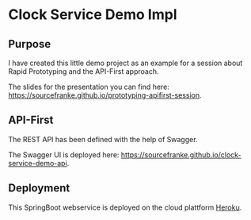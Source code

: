 # Clock Service Demo Impl

## Purpose
I have created this little demo project as an example for a session about Rapid Prototyping and the API-First approach.

The slides for the presentation you can find here: https://sourcefranke.github.io/prototyping-apifirst-session.

## API-First
The REST API has been defined with the help of Swagger.

The Swagger UI is deployed here: https://sourcefranke.github.io/clock-service-demo-api.

## Deployment
This SpringBoot webservice is deployed on the cloud plattform [Heroku](https://heroku.com).
